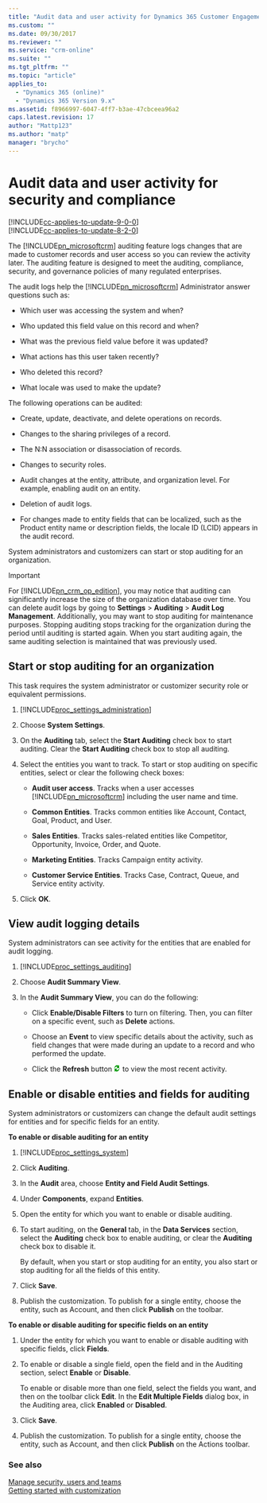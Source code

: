 ```yaml
---
title: "Audit data and user activity for Dynamics 365 Customer Engagement | MicrosoftDocs"
ms.custom: ""
ms.date: 09/30/2017
ms.reviewer: ""
ms.service: "crm-online"
ms.suite: ""
ms.tgt_pltfrm: ""
ms.topic: "article"
applies_to: 
  - "Dynamics 365 (online)"
  - "Dynamics 365 Version 9.x"
ms.assetid: f8966997-6047-4ff7-b3ae-47cbceea96a2
caps.latest.revision: 17
author: "Mattp123"
ms.author: "matp"
manager: "brycho"
---
```

# Audit data and user activity for security and compliance 

[!INCLUDE[cc-applies-to-update-9-0-0](../includes/cc_applies_to_update_9_0_0.md)]<br/>[!INCLUDE[cc-applies-to-update-8-2-0](../includes/cc_applies_to_update_8_2_0.md)]

The [!INCLUDE[pn_microsoftcrm](../includes/pn-microsoftcrm.md)] auditing feature logs changes that are made to customer records and user access so you can review the activity later. The auditing feature is designed to meet the auditing, compliance, security, and governance policies of many regulated enterprises.  
  
 The audit logs help the [!INCLUDE[pn_microsoftcrm](../includes/pn-microsoftcrm.md)] Administrator answer questions such as:  
  
-   Which user was accessing the system and when?  
  
-   Who updated this field value on this record and when?  
  
-   What was the previous field value before it was updated?  
  
-   What actions has this user taken recently?  
  
-   Who deleted this record?  
  
-   What locale was used to make the update?  
  
The following operations can be audited:  
  
-   Create, update, deactivate, and delete operations on records.  
  
-   Changes to the sharing privileges of a record.  
  
-   The N:N association or disassociation of records.  
  
-   Changes to security roles.  
  
-   Audit changes at the entity, attribute, and organization level. For example, enabling audit on an entity.  
  
-   Deletion of audit logs.  
  
-   For changes made to entity fields that can be localized, such as the Product entity name or description fields, the locale ID (LCID) appears in the audit record.  
  
System administrators and customizers can start or stop auditing for an organization.  
  
> [!IMPORTANT]
>  For [!INCLUDE[pn_crm_op_edition](../includes/pn-crm-onprem.md)], you may notice that auditing can significantly increase the size of the organization database over time. You can delete audit logs by going to **Settings** > **Auditing** > **Audit Log Management**. Additionally, you may want to stop auditing for maintenance purposes. Stopping auditing stops tracking for the organization during the period until auditing is started again. When you start auditing again, the same auditing selection is maintained that was previously used.  
  
<a name="BKMK_startAudit"></a>   
## Start or stop auditing for an organization  
 This task requires the system administrator or customizer security role or equivalent permissions.  
  
1. [!INCLUDE[proc_settings_administration](../includes/proc-settings-administration.md)]  
  
2.  Choose **System Settings**.  
  
3.  On the **Auditing** tab, select the **Start Auditing** check box to start auditing. Clear the **Start Auditing** check box to stop all auditing.  
  
4.  Select the entities you want to track. To start or stop auditing on specific entities, select or clear the following check boxes:  
  
    - **Audit user access**. Tracks when a user accesses [!INCLUDE[pn_microsoftcrm](../includes/pn-microsoftcrm.md)] including the user name and time.  
  
    - **Common Entities**. Tracks common entities like Account, Contact, Goal, Product, and User.  
  
    - **Sales Entities**. Tracks sales-related entities like Competitor, Opportunity, Invoice, Order, and Quote.  
  
    - **Marketing Entities**. Tracks Campaign entity activity.  
  
    - **Customer Service Entities**. Tracks Case, Contract, Queue, and Service entity activity.  
  
5.  Click **OK**.  
  
<a name="BKMK_viewAuditlogs"></a>   
## View audit logging details  
 System administrators can see activity for the entities that are enabled for audit logging.  
  
1. [!INCLUDE[proc_settings_auditing](../includes/proc-settings-auditing.md)]  
  
2.  Choose **Audit Summary View**.  
  
3.  In the **Audit Summary View**, you can do the following:  
  
    -   Click **Enable/Disable Filters** to turn on filtering. Then, you can filter on a specific event, such as **Delete** actions.  
  
    -   Choose an **Event** to view specific details about the activity, such as field changes that were made during an update to a record and who performed the update.  
  
    -   Click the **Refresh** button  ![Refresh button](media/html-viewer-grid-refresh.gif "Refresh button") to view the most recent activity. 

<a name="BKMK_enable_ent_aud"></a>   
## Enable or disable entities and fields for auditing  
 System administrators or customizers can change the default audit settings for entities and for specific fields for an entity.  
  
 **To enable or disable auditing for an entity**  
  
1. [!INCLUDE[proc_settings_system](../includes/proc-settings-system.md)]  
  
2.  Click **Auditing**.  
  
3.  In the **Audit** area, choose **Entity and Field Audit Settings**.  
  
4.  Under **Components**, expand **Entities**.  
  
5.  Open the entity for which you want to enable or disable auditing.  
  
6.  To start auditing, on the **General** tab, in the **Data Services** section, select the **Auditing** check box to enable auditing, or clear the **Auditing** check box to disable it.  
  
     By default, when you start or stop auditing for an entity, you also start or stop auditing for all the fields of this entity.  
  
7.  Click **Save**.  
  
8.  Publish the customization. To publish for a single entity, choose the entity, such as Account, and then click **Publish** on the toolbar.  
  
 **To enable or disable auditing for specific fields on an entity**  
  
1.  Under the entity for which you want to enable or disable auditing with specific fields, click **Fields**.  
  
2.  To enable or disable a single field, open the field and in the Auditing section, select **Enable** or **Disable**.  
  
     To enable or disable more than one field, select the fields you want, and then on the toolbar click **Edit**. In the **Edit Multiple Fields** dialog box, in the Auditing area, click **Enabled** or **Disabled**.  
  
3.  Click **Save**.  
  
4.  Publish the customization. To publish for a single entity, choose the entity, such as Account, and then click **Publish** on the Actions toolbar.  
 
### See also  
 [Manage security, users and teams](https://docs.microsoft.com/dynamics365/customer-engagement/admin/manage-security-users-and-teams)<br/> 
 [Getting started with customization](../maker/model-driven-apps/getting-started-customization.md)   

